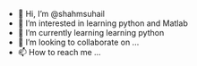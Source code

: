 - 👋 Hi, I’m @shahmsuhail
- 👀 I’m interested in learning python and Matlab
- 🌱 I’m currently learning learning python
- 💞️ I’m looking to collaborate on ...
- 📫 How to reach me ...

<!---
shahmsuhail/shahmsuhail is a ✨ special ✨ repository because its `README.md` (this file) appears on your GitHub profile.
You can click the Preview link to take a look at your changes.
--->
